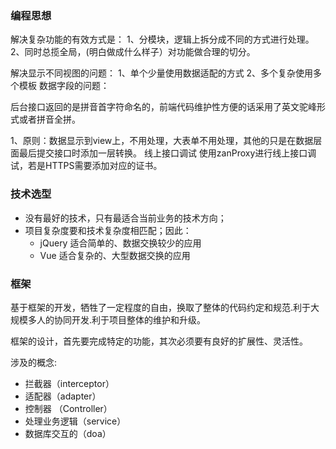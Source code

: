 ### 编程思想

解决复杂功能的有效方式是： 1、分模块，逻辑上拆分成不同的方式进行处理。 2、同时总揽全局，(明白做成什么样子）对功能做合理的切分。 

解决显示不同视图的问题： 1、单个少量使用数据适配的方式 2、多个复杂使用多个模板  数据字段的问题：

后台接口返回的是拼音首字符命名的，前端代码维护性方便的话采用了英文驼峰形式或者拼音全拼。 

1、原则：数据显示到view上，不用处理，大表单不用处理，其他的只是在数据层面最后提交接口时添加一层转换。  线上接口调试 使用zanProxy进行线上接口调试，若是HTTPS需要添加对应的证书。 



### 技术选型

* 没有最好的技术，只有最适合当前业务的技术方向；
* 项目复杂度要和技术复杂度相匹配；因此：
	* jQuery 适合简单的、数据交换较少的应用
	* Vue 适合复杂的、大型数据交换的应用

### 框架

基于框架的开发，牺牲了一定程度的自由，换取了整体的代码约定和规范.利于大规模多人的协同开发.利于项目整体的维护和升级。

框架的设计，首先要完成特定的功能，其次必须要有良好的扩展性、灵活性。

涉及的概念:
* 拦截器（interceptor）
* 适配器（adapter）
* 控制器 （Controller）
* 处理业务逻辑（service）
* 数据库交互的（doa）